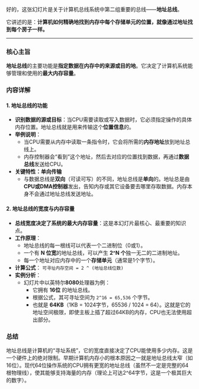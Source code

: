 好的，这张幻灯片是关于计算机总线系统中第二组重要的总线——**地址总线**。

它讲述的是：**计算机如何精确地找到内存中每个存储单元的位置，就像通过地址找到每个房子一样。**

---

### 核心主旨

**地址总线**的主要功能是**指定数据在内存中的来源或目的地**。它决定了计算机系统能够管理和使用的**最大内存容量**。

### 内容详解

#### 1. 地址总线的功能
-   **识别数据的源或目标**：当CPU需要读取或写入数据时，它必须指定操作的具体内存位置。地址总线就是用来传输这个**位置信息**的。
-   **举例说明**：
    -   当CPU需要从内存中读取一条指令时，它会将所需的**内存地址**放到地址总线上。
    -   内存控制器会“看到”这个地址，然后去对应的位置找到数据，再通过**数据总线**发送给CPU。
-   **关键特性：单向传输**
    -   与数据总线是**双向**（可读可写）的不同，地址总线是**单向**的。地址总是由**CPU或DMA控制器**发出，告知内存或其它设备要去哪里存取数据。内存本身不会通过地址总线发送地址。

#### 2. 地址总线的宽度与内存容量
-   **总线宽度决定了系统的最大内存容量**：这是本幻灯片最核心、最重要的知识点。
-   **工作原理**：
    -   地址总线的每一根线可以代表一个二进制位（0或1）。
    -   一个有 **N 位宽**的地址总线，可以产生 **2^N 个**独一无二的二进制地址。
    -   每一个地址对应内存中的一个**存储单元**（通常是1个字节）。
-   **计算公式**：
    `可寻址内存空间 = 2 ^ (地址总线位数)`
-   **实例分析**：
    -   幻灯片中以英特尔**8080**处理器为例：
        -   它拥有 **16位** 的地址总线。
        -   根据公式，其可寻址空间为 `2^16 = 65,536` 个字节。
        -   也就是 **64KB**（1KB = 1024字节，65536 / 1024 = 64）。这就是它的地址空间极限，即使主板上插了超过64KB的内存，CPU也无法使用超出部分。

### 总结

地址总线是计算机的“寻址系统”，它的宽度直接决定了CPU能使用多少内存。这是一个硬件上的绝对限制。早期计算机内存小的根本原因之一就是地址总线太窄（如16位）。现代64位操作系统的CPU拥有更宽的地址总线（虽然不一定是完整的64根物理线），使其能够支持海量的内存（理论上可达2^64字节，这是一个极其巨大的数字）。